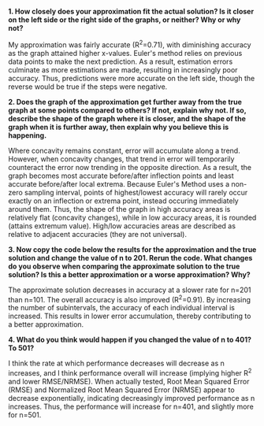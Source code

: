 **1. How closely does your approximation fit the actual solution? Is it closer on the left side or the right side of the graphs, or neither? Why or why not?**

My approximation was fairly accurate (R<sup>2</sup>=0.71), with diminishing accuracy as the graph attained higher x-values. Euler's method relies on previous data points to make the next prediction. As a result, estimation errors culminate as more estimations are made, resulting in increasingly poor accuracy. Thus, predictions were more accurate on the left side, though the reverse would be true if the steps were negative.

**2. Does the graph of the approximation get further away from the true graph at some points compared to others? If not, explain why not. If so, describe the shape of the graph where it is closer, and the shape of the graph when it is further away, then explain why you believe this is happening.**

Where concavity remains constant, error will accumulate along a trend. However, when concavity changes, that trend in error will temporarily counteract the error now trending in the opposite direction. As a result, the graph becomes most accurate before/after inflection points and least accurate before/after local extrema. Because Euler's Method uses a non-zero sampling interval, points of highest/lowest accuracy will rarely occur exactly on an inflection or extrema point, instead occuring immediately around them. Thus, the shape of the graph in high accuracy areas is relatively flat (concavity changes), while in low accuracy areas, it is rounded (attains extremum value). High/low accuracies areas are described as relative to adjacent accuracies (they are not universal).

**3. Now copy the code below the results for the approximation and the true solution and change the value of n to 201. Rerun the code. What changes do you observe when comparing the approximate solution to the true solution? Is this a better approximation or a worse approximation? Why?**

The approximate solution decreases in accuracy at a slower rate for n=201 than n=101. The overall accuracy is also improved (R<sup>2</sup>=0.91). By increasing the number of subintervals, the accuracy of each individual interval is increased. This results in lower error accumulation, thereby contributing to a better approximation. 

**4. What do you think would happen if you changed the value of n to 401? To 501?**

I think the rate at which performance decreases will decrease as n increases, and I think performance overall will increase (implying higher R<sup>2</sup> and lower RMSE/NRMSE). When actually tested, Root Mean Squared Error (RMSE) and Normalized Root Mean Squared Error (NRMSE) appear to decrease exponentially, indicating decreasingly improved performance as n increases. Thus, the performance will increase for n=401, and slightly more for n=501.
